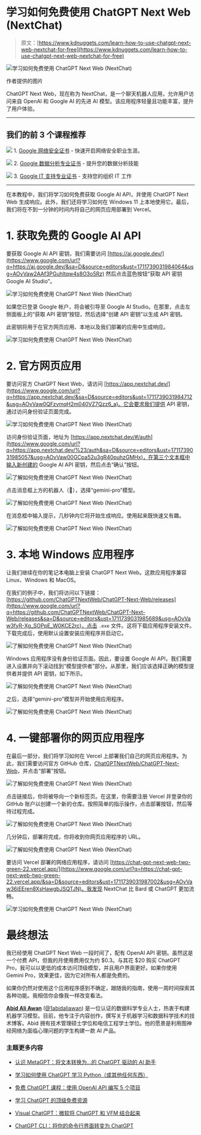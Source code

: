 # 学习如何免费使用 ChatGPT Next Web (NextChat)

> 原文：[https://www.kdnuggets.com/learn-how-to-use-chatgpt-next-web-nextchat-for-free](https://www.kdnuggets.com/learn-how-to-use-chatgpt-next-web-nextchat-for-free)

![学习如何免费使用 ChatGPT Next Web (NextChat)](../Images/4d82375fe9156e933dd17ae6904dee87.png)

作者提供的图片

ChatGPT Next Web，现在称为 NextChat，是一个聊天机器人应用，允许用户访问来自 OpenAI 和 Google AI 的先进 AI 模型。该应用程序轻量且功能丰富，提升了用户体验。

* * *

## 我们的前 3 个课程推荐

![](../Images/0244c01ba9267c002ef39d4907e0b8fb.png) 1\. [Google 网络安全证书](https://www.kdnuggets.com/google-cybersecurity) - 快速开启网络安全职业生涯。

![](../Images/e225c49c3c91745821c8c0368bf04711.png) 2\. [Google 数据分析专业证书](https://www.kdnuggets.com/google-data-analytics) - 提升您的数据分析技能

![](../Images/0244c01ba9267c002ef39d4907e0b8fb.png) 3\. [Google IT 支持专业证书](https://www.kdnuggets.com/google-itsupport) - 支持您的组织 IT 工作

* * *

在本教程中，我们将学习如何免费获取 Google AI API，并使用 ChatGPT Next Web 生成响应。此外，我们还将学习如何在 Windows 11 上本地使用它。最后，我们将在不到一分钟的时间内将自己的网页应用部署到 Vercel。

# 1\. 获取免费的 Google AI API

要获取 Google AI API 密钥，我们需要访问 [https://ai.google.dev/](https://www.google.com/url?q=https://ai.google.dev/&sa=D&source=editors&ust=1711739031984064&usg=AOvVaw2AAf3PGuhltqw4s8O3o5Rz) 然后点击蓝色按钮“获取 API 密钥 Google AI Studio”。

![学习如何免费使用 ChatGPT Next Web (NextChat)](../Images/a94443492e3fe54f332b2b67c56eb5a7.png)

如果您已登录 Google 帐户，将会被引导至 Google AI Studio。在那里，点击左侧面板上的“获取 API 密钥”按钮，然后选择“创建 API 密钥”以生成 API 密钥。

此密钥将用于在官方网页应用、本地以及我们部署的应用中生成响应。

![学习如何免费使用 ChatGPT Next Web (NextChat)](../Images/c17b8c41e0cb1c060afd92a9ef8e141d.png)

# 2\. 官方网页应用

要访问官方 ChatGPT Next Web，请访问 [https://app.nextchat.dev/](https://www.google.com/url?q=https://app.nextchat.dev/&sa=D&source=editors&ust=1711739031984712&usg=AOvVaw0QFzvmqH2m040VZ7Qzz6_a)。它会要求我们提供 API 密钥，通过访问身份验证页面完成。

![学习如何免费使用 ChatGPT Next Web (NextChat)](../Images/ecf3a9c818eaa7ce0ce7069e18c28cad.png)

访问身份验证页面，地址为 [https://app.nextchat.dev/#/auth](https://www.google.com/url?q=https://app.nextchat.dev/%23/auth&sa=D&source=editors&ust=1711739031985057&usg=AOvVaw00GCpa52u3gR40puhzGMHx)，在第三个文本框中输入新创建的 Google AI API 密钥，然后点击“确认”按钮。

![了解如何免费使用 ChatGPT Next Web (NextChat)](../Images/605077bb1872e32ff3646eae9dee218e.png)

点击消息框上方的机器人（🤖），选择“gemini-pro”模型。

![了解如何免费使用 ChatGPT Next Web (NextChat)](../Images/a3c38d3593d9e71e95e98c9dc116f2e8.png)

在消息框中输入提示，几秒钟内它将开始生成响应。使用起来既快速又有趣。

![了解如何免费使用 ChatGPT Next Web (NextChat)](../Images/74b142544a6cc70a100654a351b364a7.png)

# 3\. 本地 Windows 应用程序

让我们继续在你的笔记本电脑上安装 ChatGPT Next Web。这款应用程序兼容 Linux、Windows 和 MacOS。

在我们的例子中，我们将访问以下链接：[https://github.com/ChatGPTNextWeb/ChatGPT-Next-Web/releases](https://www.google.com/url?q=https://github.com/ChatGPTNextWeb/ChatGPT-Next-Web/releases&sa=D&source=editors&ust=1711739031985689&usg=AOvVaw3fyR-Xg_SOPpE_W0KCE2rc)，点击 `.exe` 文件。这将下载应用程序安装文件。下载完成后，使用默认设置安装应用程序并启动它。

![了解如何免费使用 ChatGPT Next Web (NextChat)](../Images/08b1a3d63e327e6519222c672f4b7d0e.png)

Windows 应用程序没有身份验证页面。因此，要设置 Google AI API，我们需要进入设置并向下滚动找到“模型提供者”部分。从那里，我们应该选择正确的模型提供者并提供 API 密钥，如下所示。

![了解如何免费使用 ChatGPT Next Web (NextChat)](../Images/32b3a04c95fc0d4547560ab9d831414a.png)

之后，选择“gemini-pro”模型并开始使用应用程序。

![了解如何免费使用 ChatGPT Next Web (NextChat)](../Images/2aa21b943610d227f8693a89f6051f65.png)

# 4\. 一键部署你的网页应用程序

在最后一部分，我们将学习如何在 Vercel 上部署我们自己的网页应用程序。为此，我们需要访问官方 GitHub 仓库，[ChatGPTNextWeb/ChatGPT-Next-Web](https://www.google.com/url?q=https://github.com/ChatGPTNextWeb/ChatGPT-Next-Web?tab%3Dreadme-ov-file&sa=D&source=editors&ust=1711739031986439&usg=AOvVaw0h0NhjybPQbIoHc3E5Q7Q3)，并点击“部署”按钮。

![了解如何免费使用 ChatGPT Next Web (NextChat)](../Images/4af8065bb7fe9dd4d1532fe5319968d0.png)

点击链接后，你将被导向一个新标签页。在这里，你需要注册 Vercel 并登录你的 GitHub 账户以创建一个新的仓库。按照简单的指示操作，点击部署按钮，然后等待过程完成。

![了解如何免费使用 ChatGPT Next Web (NextChat)](../Images/48a9d91e0e58e5de5d3348876292beef.png)

几分钟后，部署将完成，你将收到你网页应用程序的 URL。

![了解如何免费使用 ChatGPT Next Web (NextChat)](../Images/4cef6aba1410fd17f522373b0e4b5183.png)

要访问 Vercel 部署的网络应用程序，请访问 [https://chat-gpt-next-web-two-green-22.vercel.app/](https://www.google.com/url?q=https://chat-gpt-next-web-two-green-22.vercel.app/&sa=D&source=editors&ust=1711739031987002&usg=AOvVaw36iEEren8XsHawgbJSQTJN)。我发现 NextChat 比 Bard 或 ChatGPT 更加流畅。

![学习如何免费使用 ChatGPT Next Web (NextChat)](../Images/0b60f32be97049e5ed84f054c70990bd.png)

# 最终想法

我已经使用 ChatGPT Next Web 一段时间了，配有 OpenAI API 密钥。虽然这是一个付费 API，但我的月使用费用仅为约 $0.3。与其花 $20 购买 ChatGPT Pro，我可以以更低的成本访问顶级模型，并且用户界面更好。如果你使用 Gemini Pro，效果更佳，因为它对所有人都是免费的。

如果你仍然对使用这个应用程序感到不确定，跟随我的指南，使用一周时间探索其各种功能。我相信你会像我一样改变看法。

[](https://www.polywork.com/kingabzpro)****[Abid Ali Awan](https://www.polywork.com/kingabzpro)**** ([@1abidaliawan](https://www.linkedin.com/in/1abidaliawan)) 是一位认证的数据科学专业人士，热衷于构建机器学习模型。目前，他专注于内容创作，撰写关于机器学习和数据科学技术的技术博客。Abid 拥有技术管理硕士学位和电信工程学士学位。他的愿景是利用图神经网络为面临心理问题的学生构建一款 AI 产品。

### 主题更多内容

+   [认识 MetaGPT：将文本转换为…的 ChatGPT 驱动的 AI 助手](https://www.kdnuggets.com/meet-metagpt-the-chatgptpowered-ai-assistant-that-turns-text-into-web-apps)

+   [学习如何使用 ChatGPT 学习 Python（或其他任何东西）](https://www.kdnuggets.com/2023/02/learn-python-chatgpt.html)

+   [免费 ChatGPT 课程：使用 OpenAI API 编写 5 个项目](https://www.kdnuggets.com/2023/05/free-chatgpt-course-openai-api-code-5-projects.html)

+   [学习 ChatGPT 的顶级免费资源](https://www.kdnuggets.com/2023/02/top-free-resources-learn-chatgpt.html)

+   [Visual ChatGPT：微软将 ChatGPT 和 VFM 结合起来](https://www.kdnuggets.com/2023/03/visual-chatgpt-microsoft-combine-chatgpt-vfms.html)

+   [ChatGPT CLI：将你的命令行界面转变为 ChatGPT](https://www.kdnuggets.com/2023/07/chatgpt-cli-transform-commandline-interface-chatgpt.html)
